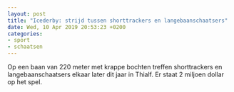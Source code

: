```yaml
---
layout: post
title: "Icederby: strijd tussen shorttrackers en langebaanschaatsers"
date: Wed, 10 Apr 2019 20:53:23 +0200
categories: 
- sport 
- schaatsen 
---
```


Op een baan van 220 meter met krappe bochten treffen shorttrackers en langebaanschaatsers elkaar later dit jaar in Thialf. Er staat 2 miljoen dollar op het spel.<img src="http://feeds.feedburner.com/~r/nossportschaatsenvideo/~4/cJng3eIaLmg" height="1" width="1" alt=""/>
